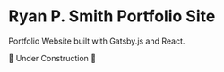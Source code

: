 # Ryan P. Smith Portfolio Site

Portfolio Website built with Gatsby.js and React.

🚧 Under Construction 🚧